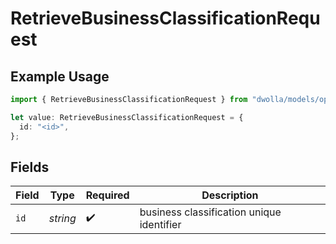 # RetrieveBusinessClassificationRequest

## Example Usage

```typescript
import { RetrieveBusinessClassificationRequest } from "dwolla/models/operations";

let value: RetrieveBusinessClassificationRequest = {
  id: "<id>",
};
```

## Fields

| Field                                     | Type                                      | Required                                  | Description                               |
| ----------------------------------------- | ----------------------------------------- | ----------------------------------------- | ----------------------------------------- |
| `id`                                      | *string*                                  | :heavy_check_mark:                        | business classification unique identifier |